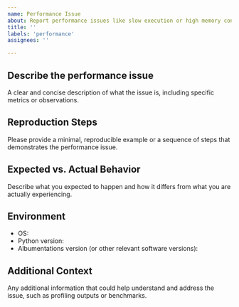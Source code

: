 ```yaml
---
name: Performance Issue
about: Report performance issues like slow execution or high memory consumption
title: ''
labels: 'performance'
assignees: ''

---
```


## Describe the performance issue

A clear and concise description of what the issue is, including specific metrics or observations.

## Reproduction Steps

Please provide a minimal, reproducible example or a sequence of steps that demonstrates the performance issue.

## Expected vs. Actual Behavior

Describe what you expected to happen and how it differs from what you are actually experiencing.

## Environment

- OS:
- Python version:
- Albumentations version (or other relevant software versions):

## Additional Context

Any additional information that could help understand and address the issue, such as profiling outputs or benchmarks.
